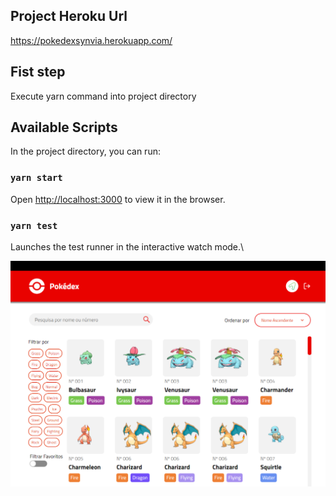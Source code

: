 ## Project Heroku Url

https://pokedexsynvia.herokuapp.com/

## Fist step 

Execute yarn command into project directory

## Available Scripts

In the project directory, you can run:

### `yarn start`

Open [http://localhost:3000](http://localhost:3000) to view it in the browser.

### `yarn test`

Launches the test runner in the interactive watch mode.\


![Imagem do projeto](https://github.com/anaelj/pssynvia-pokedex/blob/main/public/pokedex.png?raw=true "Title")